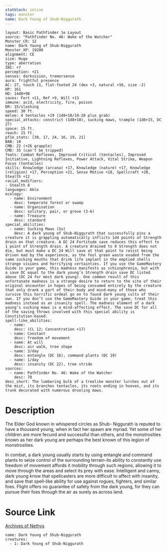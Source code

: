 ```yaml
---
statblock: inline
tags: monster
name: Dark Young of Shub-Niggurath
---
```

```statblock
layout: Basic Pathfinder 1e Layout
source: "Pathfinder No. 46: Wake of the Watcher"
Monster_CR: 12
name: Dark Young of Shub-Niggurath
Monster_XP: 19200
alignment: CE
size: Huge
type: aberration
INI: +7
perception: +21
senses: darkvision, tremorsense
aura: frightful presence
AC: 27, touch 11, flat-footed 24 (dex +3, natural +16, size -2)
HP: 161
HD: 14d8+98
saves: Fort +11, Ref +9, Will +13
immune: acid, electricity, fire, poison
DR: 15/slashing
speed: 30 ft.
melee: 4 tentacles +19 (1d8+10/19-20 plus grab)
special_attacks: constrict (1d8+10), sucking maws, trample (1d8+15, DC 27)
space: 15 ft.
reach: 15 ft.
pf1e_stats: [30, 17, 24, 16, 19, 21]
BAB: 10
CMB: 22 (+26 grapple)
CMD: 35 (can't be tripped)
feats: Combat Reflexes, Improved Critical (tentacles), Improved Initiative, Lightning Reflexes, Power Attack, Vital Strike, Weapon Focus (tentacles)
skills: Knowledge (arcana) +17, Knowledge (nature) +17, Knowledge (religion) +17, Perception +21, Sense Motive +18, Spellcraft +20, Stealth +12
racial_modifiers:
- Stealth 8
languages: Aklo
ecology:
  - name: Environment
    desc: temperate forest or swamp
  - name: Organisation
    desc: solitary, pair, or grove (3-6)
  - name: Treasure
    desc: standard
special_abilities:
  - name: Sucking Maws (Su)
    desc: A dark young of Shub-Niggurath that successfully pins a creature it is grappling automatically inflicts 1d4 points of Strength drain on that creature. A DC 24 Fortitude save reduces this effect to 1 point of Strength drain. A creature drained to 0 Strength does not die, but must make a DC 24 Will save at that point to resist being driven mad by the experience, as the foul green waste exuded from the same sucking mouths that drink life implant in the emptied shells strange visions and horrifying certainties. If you use the GameMastery Guide in your game, this madness manifests as schizophrenia, but with a save DC equal to the dark young’s Strength drain save DC listed above (DC 24 for most dark young). One common result of this unfortunate madness is a strange desire to return to the site of their original encounter in hopes of being consumed entirely by the creature that only drank a part of their body and mind-many of those who survive this horrific ordeal go on to found dark young cults of their own. If you don’t use the GameMastery Guide in your game, treat this madness instead as an insanity spell. The madness element of a dark young’s sucking maws is a mind-affecting effect. The save DC for all of the saving throws involved with this special ability is Constitution-based.
spell-like_abilities:
  - name:
    desc: (CL 12; Concentration +17)
  - name: Constant
    desc: freedom of movement
  - name: At will
    desc: air walk, tree shape
  - name: 3/day
    desc: entangle (DC 16), command plants (DC 19)
  - name: 1/day
    desc: insanity (DC 22), tree stride
sources:
  - name: Pathfinder No. 46: Wake of the Watcher
    desc: 78
desc_short: The lumbering bulk of a treelike monster lurches out of the mist, its branches tentacles, its roots ending in hooves, and its trunk decorated with numerous drooling maws.
```
# Description
The Elder God known in whispered circles as Shub- Niggurath is reputed to have a thousand young, when in fact her spawn are myriad. Yet some of her children are more fecund and successful than others, and the monstrosities known as her dark young are perhaps the best known of this legion of monstrosities.

In combat, a dark young usually starts by using entangle and command plants to seize control of the surrounding terrain-its ability to constantly use freedom of movement affords it mobility through such regions, allowing it to move through the areas and select its prey with ease. Intelligent and canny, dark young know that spellcasters are more difficult to affect with insanity, and save that spell-like ability for use against rogues, fighters, and similar foes. Flight offers no guarantee of safety from the dark young, for they can pursue their foes through the air as surely as across land.
# Source Link
[Archives of Nethys](https://aonprd.com/MonsterDisplay.aspx?ItemName=Dark%20Young%20of%20Shub-Niggurath)
```encounter-table
name: Dark Young of Shub-Niggurath
creatures:
  - 1: Dark Young of Shub-Niggurath
```
